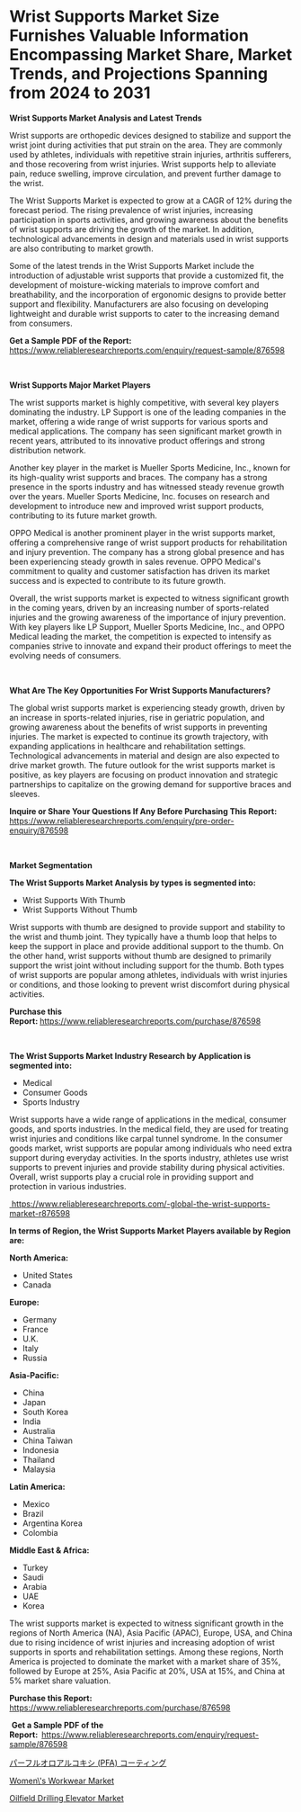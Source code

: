 <p><h1>Wrist Supports Market Size Furnishes Valuable Information Encompassing Market Share, Market Trends, and Projections Spanning from 2024 to 2031</h1></p><p><strong>Wrist Supports Market Analysis and Latest Trends</strong></p>
<p><p>Wrist supports are orthopedic devices designed to stabilize and support the wrist joint during activities that put strain on the area. They are commonly used by athletes, individuals with repetitive strain injuries, arthritis sufferers, and those recovering from wrist injuries. Wrist supports help to alleviate pain, reduce swelling, improve circulation, and prevent further damage to the wrist.</p><p>The Wrist Supports Market is expected to grow at a CAGR of 12% during the forecast period. The rising prevalence of wrist injuries, increasing participation in sports activities, and growing awareness about the benefits of wrist supports are driving the growth of the market. In addition, technological advancements in design and materials used in wrist supports are also contributing to market growth.</p><p>Some of the latest trends in the Wrist Supports Market include the introduction of adjustable wrist supports that provide a customized fit, the development of moisture-wicking materials to improve comfort and breathability, and the incorporation of ergonomic designs to provide better support and flexibility. Manufacturers are also focusing on developing lightweight and durable wrist supports to cater to the increasing demand from consumers.</p></p>
<p><strong>Get a Sample PDF of the Report:&nbsp;</strong> <a href="https://www.reliableresearchreports.com/enquiry/request-sample/876598">https://www.reliableresearchreports.com/enquiry/request-sample/876598</a></p>
<p>&nbsp;</p>
<p><strong>Wrist Supports Major Market Players</strong></p>
<p><p>The wrist supports market is highly competitive, with several key players dominating the industry. LP Support is one of the leading companies in the market, offering a wide range of wrist supports for various sports and medical applications. The company has seen significant market growth in recent years, attributed to its innovative product offerings and strong distribution network.</p><p>Another key player in the market is Mueller Sports Medicine, Inc., known for its high-quality wrist supports and braces. The company has a strong presence in the sports industry and has witnessed steady revenue growth over the years. Mueller Sports Medicine, Inc. focuses on research and development to introduce new and improved wrist support products, contributing to its future market growth.</p><p>OPPO Medical is another prominent player in the wrist supports market, offering a comprehensive range of wrist support products for rehabilitation and injury prevention. The company has a strong global presence and has been experiencing steady growth in sales revenue. OPPO Medical's commitment to quality and customer satisfaction has driven its market success and is expected to contribute to its future growth.</p><p>Overall, the wrist supports market is expected to witness significant growth in the coming years, driven by an increasing number of sports-related injuries and the growing awareness of the importance of injury prevention. With key players like LP Support, Mueller Sports Medicine, Inc., and OPPO Medical leading the market, the competition is expected to intensify as companies strive to innovate and expand their product offerings to meet the evolving needs of consumers.</p></p>
<p>&nbsp;</p>
<p><strong>What Are The Key Opportunities For Wrist Supports Manufacturers?</strong></p>
<p><p>The global wrist supports market is experiencing steady growth, driven by an increase in sports-related injuries, rise in geriatric population, and growing awareness about the benefits of wrist supports in preventing injuries. The market is expected to continue its growth trajectory, with expanding applications in healthcare and rehabilitation settings. Technological advancements in material and design are also expected to drive market growth. The future outlook for the wrist supports market is positive, as key players are focusing on product innovation and strategic partnerships to capitalize on the growing demand for supportive braces and sleeves.</p></p>
<p><strong>Inquire or Share Your Questions If Any Before Purchasing This Report:</strong> <a href="https://www.reliableresearchreports.com/enquiry/pre-order-enquiry/876598">https://www.reliableresearchreports.com/enquiry/pre-order-enquiry/876598</a></p>
<p>&nbsp;</p>
<p><strong>Market Segmentation</strong></p>
<p><strong>The Wrist Supports Market Analysis by types is segmented into:</strong></p>
<p><ul><li>Wrist Supports With Thumb</li><li>Wrist Supports Without Thumb</li></ul></p>
<p><p>Wrist supports with thumb are designed to provide support and stability to the wrist and thumb joint. They typically have a thumb loop that helps to keep the support in place and provide additional support to the thumb. On the other hand, wrist supports without thumb are designed to primarily support the wrist joint without including support for the thumb. Both types of wrist supports are popular among athletes, individuals with wrist injuries or conditions, and those looking to prevent wrist discomfort during physical activities.</p></p>
<p><strong>Purchase this Report:&nbsp;</strong><a href="https://www.reliableresearchreports.com/purchase/876598">https://www.reliableresearchreports.com/purchase/876598</a></p>
<p>&nbsp;</p>
<p><strong>The Wrist Supports Market Industry Research by Application is segmented into:</strong></p>
<p><ul><li>Medical</li><li>Consumer Goods</li><li>Sports Industry</li></ul></p>
<p><p>Wrist supports have a wide range of applications in the medical, consumer goods, and sports industries. In the medical field, they are used for treating wrist injuries and conditions like carpal tunnel syndrome. In the consumer goods market, wrist supports are popular among individuals who need extra support during everyday activities. In the sports industry, athletes use wrist supports to prevent injuries and provide stability during physical activities. Overall, wrist supports play a crucial role in providing support and protection in various industries.</p></p>
<p><a href="https://www.reliableresearchreports.com/-global-the-wrist-supports-market-r876598">&nbsp;https://www.reliableresearchreports.com/-global-the-wrist-supports-market-r876598</a></p>
<p><strong>In terms of Region, the Wrist Supports Market Players available by Region are:</strong></p>
<p>
    <p> <strong> North America: </strong>
        <ul>
            <li>United States</li>
            <li>Canada</li>
        </ul>
        </p> 
    <p> <strong> Europe: </strong>
        <ul>
            <li>Germany</li>
            <li>France</li>
            <li>U.K.</li>
            <li>Italy</li>
            <li>Russia</li>
        </ul>
        </p> 
    <p> <strong> Asia-Pacific: </strong>
        <ul>
            <li>China</li>
            <li>Japan</li>
            <li>South Korea</li>
            <li>India</li>
            <li>Australia</li>
            <li>China Taiwan</li>
            <li>Indonesia</li>
            <li>Thailand</li>
            <li>Malaysia</li>
        </ul>
        </p> 
    <p> <strong> Latin America: </strong>
        <ul>
            <li>Mexico</li>
            <li>Brazil</li>
            <li>Argentina Korea</li>
            <li>Colombia</li>
        </ul>
        </p> 
    <p> <strong> Middle East & Africa: </strong>
        <ul>
            <li>Turkey</li>
            <li>Saudi</li>
            <li>Arabia</li>
            <li>UAE</li>
            <li>Korea</li>
        </ul>
    </p>
    </p>
<p><p>The wrist supports market is expected to witness significant growth in the regions of North America (NA), Asia Pacific (APAC), Europe, USA, and China due to rising incidence of wrist injuries and increasing adoption of wrist supports in sports and rehabilitation settings. Among these regions, North America is projected to dominate the market with a market share of 35%, followed by Europe at 25%, Asia Pacific at 20%, USA at 15%, and China at 5% market share valuation.</p></p>
<p><strong>Purchase this Report: </strong><a href="https://www.reliableresearchreports.com/purchase/876598">https://www.reliableresearchreports.com/purchase/876598</a></p>
<p>&nbsp;<strong>Get a Sample PDF of the Report:&nbsp;&nbsp;</strong><a href="https://www.reliableresearchreports.com/enquiry/request-sample/876598">https://www.reliableresearchreports.com/enquiry/request-sample/876598</a></p>
<p><strong></strong></p>
<p><p><a href="https://github.com/BrionnaBoyle/Market-Research-Report-List-1/blob/main/110616284937.md">パーフルオロアルコキシ (PFA) コーティング</a></p><p><a href="https://github.com/ElmoRunolfsson2023/Market-Research-Report-List-1/blob/main/womens-workwear-market.md">Women\'s Workwear Market</a></p><p><a href="https://view.publitas.com/reportprime-1/oilfield-drilling-elevator-market-focuses-on-market-share-size-and-projected-forecast-till-2031/">Oilfield Drilling Elevator Market</a></p></p>